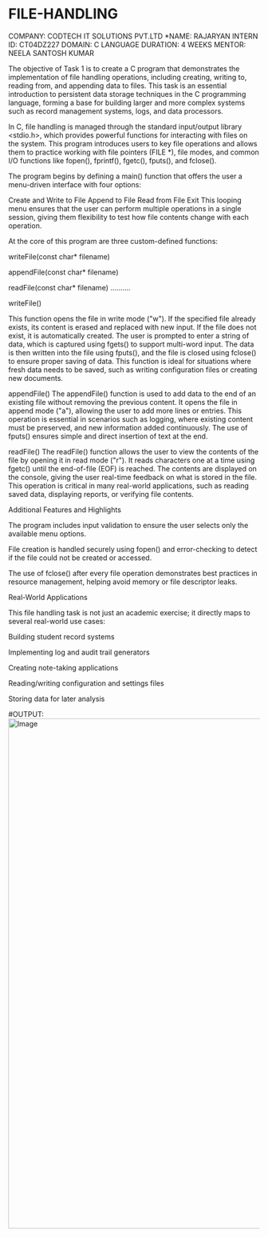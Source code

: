 # FILE-HANDLING
 COMPANY: CODTECH IT SOLUTIONS PVT.LTD
 *NAME: RAJARYAN 
 INTERN ID: CT04DZ227
 DOMAIN: C LANGUAGE
 DURATION: 4 WEEKS 
 MENTOR: NEELA SANTOSH KUMAR

The objective of Task 1 is to create a C program that demonstrates the implementation of file handling operations, including creating, writing to, reading from, and appending data to files. This task is an essential introduction to persistent data storage techniques in the C programming language, forming a base for building larger and more complex systems such as record management systems, logs, and data processors.

In C, file handling is managed through the standard input/output library <stdio.h>, which provides powerful functions for interacting with files on the system. This program introduces users to key file operations and allows them to practice working with file pointers (FILE *), file modes, and common I/O functions like fopen(), fprintf(), fgetc(), fputs(), and fclose().

The program begins by defining a main() function that offers the user a menu-driven interface with four options:

Create and Write to File
Append to File
Read from File
Exit
This looping menu ensures that the user can perform multiple operations in a single session, giving them flexibility to test how file contents change with each operation.

At the core of this program are three custom-defined functions:

writeFile(const char* filename)

appendFile(const char* filename)

readFile(const char* filename) ..........

writeFile()

This function opens the file in write mode ("w"). If the specified file already exists, its content is erased and replaced with new input. If the file does not exist, it is automatically created. The user is prompted to enter a string of data, which is captured using fgets() to support multi-word input. The data is then written into the file using fputs(), and the file is closed using fclose() to ensure proper saving of data. This function is ideal for situations where fresh data needs to be saved, such as writing configuration files or creating new documents.

appendFile()
The appendFile() function is used to add data to the end of an existing file without removing the previous content. It opens the file in append mode ("a"), allowing the user to add more lines or entries. This operation is essential in scenarios such as logging, where existing content must be preserved, and new information added continuously. The use of fputs() ensures simple and direct insertion of text at the end.

readFile()
The readFile() function allows the user to view the contents of the file by opening it in read mode ("r"). It reads characters one at a time using fgetc() until the end-of-file (EOF) is reached. The contents are displayed on the console, giving the user real-time feedback on what is stored in the file. This operation is critical in many real-world applications, such as reading saved data, displaying reports, or verifying file contents.

Additional Features and Highlights

The program includes input validation to ensure the user selects only the available menu options.

File creation is handled securely using fopen() and error-checking to detect if the file could not be created or accessed.

The use of fclose() after every file operation demonstrates best practices in resource management, helping avoid memory or file descriptor leaks.

Real-World Applications

This file handling task is not just an academic exercise; it directly maps to several real-world use cases:

Building student record systems

Implementing log and audit trail generators

Creating note-taking applications

Reading/writing configuration and settings files

Storing data for later analysis

#OUTPUT:
<img width="1920" height="1020" alt="Image" src="https://github.com/user-attachments/assets/788e2c7f-7da5-4e05-a6c9-236f8b7bb891" />
